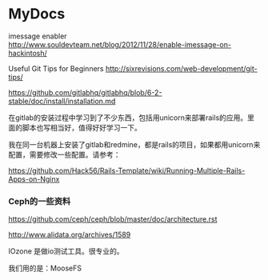 MyDocs
======

imessage enabler    
http://www.souldevteam.net/blog/2012/11/28/enable-imessage-on-hackintosh/




 Useful Git Tips for Beginners
http://sixrevisions.com/web-development/git-tips/ 


https://github.com/gitlabhq/gitlabhq/blob/6-2-stable/doc/install/installation.md

在gitlab的安装过程中学习到了不少东西，包括用unicorn来部署rails的应用。里面的脚本也写相当好，值得好好学习一下。


我在同一台机器上安装了gitlab和redmine，都是rails的项目，如果都用unicorn来配置，需要修改一些配置。请参考：    

https://github.com/Hack56/Rails-Template/wiki/Running-Multiple-Rails-Apps-on-Nginx


### Ceph的一些资料

https://github.com/ceph/ceph/blob/master/doc/architecture.rst

http://www.alidata.org/archives/1589   

IOzone 是做io测试工具。很专业的。

我们用的是：MooseFS 

